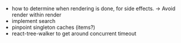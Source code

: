 - how to determine when rendering is done, for side effects. -> Avoid render within render
- implement search
- pinpoint singleton caches (items?)
- react-tree-walker to get around concurrent timeout
